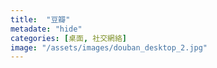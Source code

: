 ```yaml
---
title:  "豆瓣"
metadate: "hide"
categories: [桌面, 社交網絡]
image: "/assets/images/douban_desktop_2.jpg"
---
```

